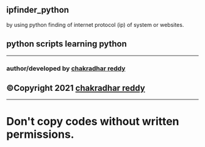 ## ipfinder_python
by using python finding of internet protocol (ip) of system or websites.

python scripts learning python
-------------------------------------------------------
-------------------------------------------------------
### author/developed by [chakradhar reddy](https://www.chakradharreddy.me/)

©Copyright 2021 [chakradhar reddy](https://www.chakradharreddy.me/)
-------------------------------------------------------
-------------------------------------------------------

# Don't copy codes without written permissions.
